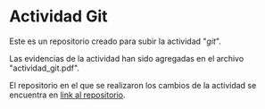 # Actividad Git

Este es un repositorio creado para subir la actividad "*git*".

Las evidencias de la actividad han sido agregadas en el archivo "actividad_git.pdf". 

El repositorio en el que se realizaron los cambios de la actividad se encuentra en [link al repositorio](https://github.com/edmvazquez67/Booster).